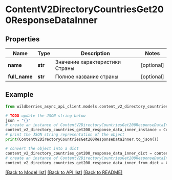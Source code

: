 # ContentV2DirectoryCountriesGet200ResponseDataInner


## Properties

Name | Type | Description | Notes
------------ | ------------- | ------------- | -------------
**name** | **str** | Значение характеристики Страны | [optional] 
**full_name** | **str** | Полное название страны | [optional] 

## Example

```python
from wildberries_async_api_client.models.content_v2_directory_countries_get200_response_data_inner import ContentV2DirectoryCountriesGet200ResponseDataInner

# TODO update the JSON string below
json = "{}"
# create an instance of ContentV2DirectoryCountriesGet200ResponseDataInner from a JSON string
content_v2_directory_countries_get200_response_data_inner_instance = ContentV2DirectoryCountriesGet200ResponseDataInner.from_json(json)
# print the JSON string representation of the object
print(ContentV2DirectoryCountriesGet200ResponseDataInner.to_json())

# convert the object into a dict
content_v2_directory_countries_get200_response_data_inner_dict = content_v2_directory_countries_get200_response_data_inner_instance.to_dict()
# create an instance of ContentV2DirectoryCountriesGet200ResponseDataInner from a dict
content_v2_directory_countries_get200_response_data_inner_from_dict = ContentV2DirectoryCountriesGet200ResponseDataInner.from_dict(content_v2_directory_countries_get200_response_data_inner_dict)
```
[[Back to Model list]](../README.md#documentation-for-models) [[Back to API list]](../README.md#documentation-for-api-endpoints) [[Back to README]](../README.md)


